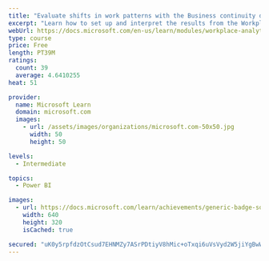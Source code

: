 ```yaml
---
title: "Evaluate shifts in work patterns with the Business continuity dashboard in Microsoft Workplace Analytics"
excerpt: "Learn how to set up and interpret the results from the Workplace Analytics Power BI Business continuity dashboard. Generate insights from the behavioral data to help navigate shifts in employee and team work patterns."
webUrl: https://docs.microsoft.com/en-us/learn/modules/workplace-analytics-business-continuity/
type: course
price: Free
length: PT39M
ratings:
  count: 39
  average: 4.6410255
heat: 51

provider:
  name: Microsoft Learn
  domain: microsoft.com
  images:
    - url: /assets/images/organizations/microsoft.com-50x50.jpg
      width: 50
      height: 50

levels:
  - Intermediate

topics:
  - Power BI

images:
  - url: https://docs.microsoft.com/learn/achievements/generic-badge-social.png
    width: 640
    height: 320
    isCached: true

secured: "uK0y5rpfdzOtCsud7EHNMZy7ASrPDtiyV8hMic+oTxqi6uVsVyd2W5jiYgBwWU+UGHERlbO2hAoZ9I11xux4Ci8zUiWhnEV/RarDetBT3TFHsllzAgmpx3YLOAM0wg8aF3++S5H9rxAFVhCpEeGDgdIKVGi0yiaN/Hll/I3bxCyv/u0TkdfYeYyUM3H3cHStLd60D1bqVNKZ+yYvPOc3xchNJ/6PwqzQzWkpfHPpd3n12jHDEr/X7SE2ZRxssXEflvFqlQPBIfBlrJ5Wz0wCnlm5AODXlbxoFmqEROhrRudireb1XodRQYRFJymNgabJfob68jQI3+KCPXOC5wfqkqWjuMkzAviueVHHus6SBxqIcgVkbCCGmH1E2W46cYYzuIXvWR5LrHG2y3KVbv1PLH9OSpInutUIE+pv5gqOV84=;YQodmSIqI5JTx9HJdGR0uA=="
---
```


